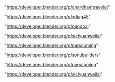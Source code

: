 "https://developer.blender.org/p/chardhamtravelut"

"https://developer.blender.org/p/xdiag45"

"https://developer.blender.org/p/pandoai"

"https://developer.blender.org/p/siciyuanweilai"

"https://developer.blender.org/p/parsconiing"

 
"https://developer.blender.org/p/sonubuilders"


"https://developer.blender.org/p/parsconiing"


"https://developer.blender.org/p/siciyuanweilai"


 

